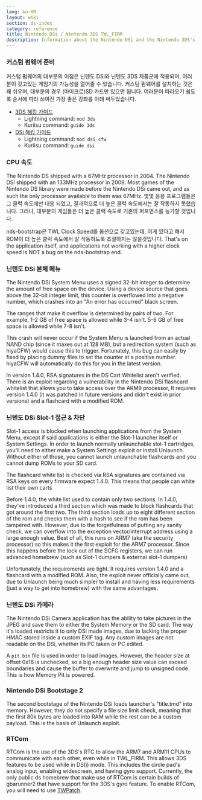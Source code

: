 ```yaml
---
lang: ko-KR
layout: wiki
section: ds-index
category: reference
title: Nintendo DSi / Nintendo 3DS TWL_FIRM
description: Information about the Nintendo DSi and the Nintendo 3DS's TWL_FIRM
---
```


### 커스텀 펌웨어 준비
커스텀 펌웨어의 대부분의 이점은 닌텐도 DSi와 닌텐도 3DS 제품군에 적용되며, 여러분이 갖고있는 게임기의 가능성을 열어줄 수 있습니다. 커스텀 펌웨어를 설치하는 것은 꽤 쉬우며, 대부분의 경우 (마이크로)SD 카드만 있으면 됩니다. 여러분이 따라오기 쉽도록 순서에 따라 쓰여진 가장 좋은 강좌를 아래 써두었습니다.

- [3DS 해킹 가이드](https://3ds.hacks.guide)
  - Lightning command: `mod 3ds`
  - Kuriisu command: `guide 3ds`
- [DSi 해킹 가이드](https://dsi.cfw.guide)
  - Lightning command: `mod dsi cfw`
  - Kuriisu command: `guide dsi`

### CPU 속도
The Nintendo DS shipped with a 67MHz processor in 2004. The Nintendo DSi shipped with an 133MHz processor in 2009. Most games of the Nintendo DS library were made before the Nintendo DSi came out, and as such the only processor available to them was 67MHz. 몇몇 응용 프로그램들은 그 클럭 속도에만 대응 되었고, 결과적으로 더 높은 클럭 속도에서는 잘 작동하지 못했습니다. 그러나, 대부분의 게임들은 더 높은 클럭 속도로 기존의 퍼포먼스를 능가할 것입니다.

nds-bootstrap은 TWL Clock Speed를 옵션으로 갖고있는데, 이게 있다고 해서 ROM이 더 높은 클럭 속도에서 잘 작동하도록 조절하지는 않을것입니다. That's on the application itself, and applications not working with a higher clock speed is NOT a bug on the nds-bootstrap end.

### 닌텐도 DSi 본체 메뉴
The Nintendo DSi System Menu uses a signed 32-bit integer to determine the amount of free space on the device. Using a device source that goes above the 32-bit integer limit, this counter is overflowed into a negative number, which crashes into an "An error has occurred" black screen.

The ranges that make it overflow is determined by pairs of two. For example, 1-2 GB of free space is allowed while 3-4 isn't. 5-6 GB of free space is allowed while 7-8 isn't.

This crash will never occur if the System Menu is launched from an actual NAND chip (since it maxes out at 128 MB), but a redirection system (such as hiyaCFW) would cause this to trigger. Fortunately, this bug can easily by fixed by placing dummy files to set the counter at a positive number. hiyaCFW will automatically do this for you in the latest version.

In version 1.4.0, RSA signatures in the DS Cart Whitelist aren't verified. There is an exploit regarding a vulnerability in the Nintendo DSi flashcard whitelist that allows you to take access over the ARM9 processor, It requires version 1.4.0 (it was patched in future versions and didn't exist in prior versions) and a flashcard with a modified ROM.

### 닌텐도 DSi Slot-1 접근 & 차단
Slot-1 access is blocked when launching applications from the System Menu, except if said applications is either the Slot-1 launcher itself or System Settings. In order to launch normally unlaunchable slot-1 cartridges, you'll need to either make a System Settings exploit or install Unlaunch. Without either of those, you cannot launch unlaunchable flashcards and you cannot dump ROMs to your SD card.

The flashcard white list is checked via RSA signatures are contained via RSA keys on every firmware expect 1.4.0. This means that people can white list their own carts

Before 1.4.0, the white list used to contain only two sections. In 1.4.0, they've introduced a third section which was made to block flashcards that got around the first two. The third section loads up to eight different section of the rom and checks them with a hash to see if the rom has been tampered with. However, due to the forgetfulness of putting any sanity check, we can overflow into the exception vector/interrupt address using a large enough value. Best of all, this runs on ARM7 (aka the security processor) so this makes it the first exploit for the ARM7 processor. Since this happens before the lock out of the SCFG registers, we can run advanced homebrew (such as Slot-1 dumpers & external slot-1 dumpers)

Unfortunately, the requirements are tight. It requires version 1.4.0 and a flashcard with a modified ROM. Also, the exploit never officially came out, due to Unlaunch being much simpler to install and having less requirements (just a way to get into homebrew) with the same advantages.

### 닌텐도 DSi 카메라
The Nintendo DSi Camera application has the ability to take pictures in the JPEG and save them to either the System Memory or the SD card. The way it's loaded restricts it to only DSi made images, due to lacking the proper HMAC stored inside a custom EXIF tag. Any custom images are not readable on the DSi, whether its PC taken or PC edited.

A `pit.bin` file is used in order to load images. However, the header size at offset 0x16 is unchecked, so a big enough header size value can exceed boundaries and cause the buffer to overwrite and jump to unsigned code. This is how Memory Pit is powered.

### Nintendo DSi Bootstage 2
The second bootstage of the Nintendo DSi loads launcher's "title.tmd" into memory. However, they do not specify a file size limit check, meaning that the first 80k bytes are loaded into RAM while the rest can be a custom payload. This is the basis of Unlaunch exploit.

### RTCom
RTCom is the use of the 3DS's RTC to allow the ARM7 and ARM11 CPUs to communicate with each other, even while in TWL_FIRM. This allows 3DS features to be used while in DS(i) mode. This includes the circle pad's analog input, enabling widescreen, and having gyro support. Currently, the only public ds homebrew that make use of RTCom is certain builds of gbarunner2 that have support for the 3DS's gyro feature. To enable RTCom, you will need to use [TWPatch](https://gbatemp.net/threads/542694/).